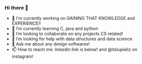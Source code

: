 ### Hi there 👋
- 👋 I'm currently working on GAINING THAT KNOWLEDGE and EXPERIENCE!!
- 🌱 I’m currently learning C, java and python 
- 👯 I’m looking to collaborate on any projects CS related!
- 🤔 I’m looking for help with data structures and data science 
- 💬 Ask me about any design softwares!
- 📫 How to reach me: linkedin link is below! and @itslupieliz on instagram!

